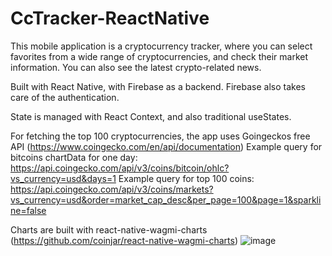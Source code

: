 # CcTracker-ReactNative

This mobile application is a cryptocurrency tracker, where you can select favorites from a wide range of cryptocurrencies, and check their market information. You can also see the latest crypto-related news.

Built with React Native, with Firebase as a backend. Firebase also takes care of the authentication. 

State is managed with React Context, and also traditional useStates.

For fetching the top 100 cryptocurrencies, the app uses Goingeckos free API (https://www.coingecko.com/en/api/documentation)
Example query for bitcoins chartData for one day: https://api.coingecko.com/api/v3/coins/bitcoin/ohlc?vs_currency=usd&days=1
Example query for top 100 coins: https://api.coingecko.com/api/v3/coins/markets?vs_currency=usd&order=market_cap_desc&per_page=100&page=1&sparkline=false

Charts are built with react-native-wagmi-charts (https://github.com/coinjar/react-native-wagmi-charts)
![image](https://user-images.githubusercontent.com/64839531/232705917-8eafa776-d438-4932-bfb8-de12ecc0f36b.png)

